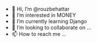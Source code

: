 - 👋 Hi, I’m @rouzbehattar
- 👀 I’m interested in MONEY
- 🌱 I’m currently learning Django
- 💞️ I’m looking to collaborate on ...
- 📫 How to reach me ...

<!---
rouzbehattar/rouzbehattar is a ✨ special ✨ repository because its `README.md` (this file) appears on your GitHub profile.
You can click the Preview link to take a look at your changes.
--->
